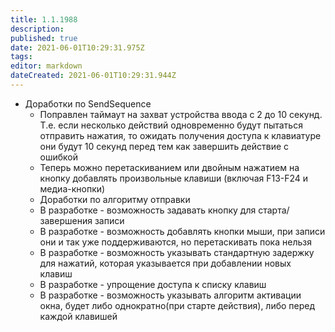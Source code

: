 ```yaml
---
title: 1.1.1988
description: 
published: true
date: 2021-06-01T10:29:31.975Z
tags: 
editor: markdown
dateCreated: 2021-06-01T10:29:31.944Z
---		
```

		
- Доработки по SendSequence
  - Поправлен таймаут на захват устройства ввода с 2 до 10 секунд. Т.е. если несколько действий одновременно будут пытаться отправить нажатия, то ожидать получения доступа к клавиатуре они будут 10 секунд перед тем как завершить действие с ошибкой
  - Теперь можно перетаскиванием или двойным нажатием на кнопку добавлять произвольные клавиши (включая F13-F24 и медиа-кнопки)
  - Доработки по алгоритму отправки
  - В разработке - возможность задавать кнопку для старта/завершения записи
  - В разработке - возможность добавлять кнопки мыши, при записи они и так уже поддерживаются, но перетаскивать пока нельзя
  - В разработке - возможность указывать стандартную задержку для нажатий, которая указывается при добавлении новых клавиш
  - В разработке - упрощение доступа к списку клавиш
  - В разработке - возможность указывать алгоритм активации окна, будет либо однократно(при старте действия), либо перед каждой клавишей
